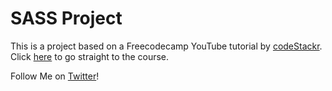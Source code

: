 # SASS Project

This is a project based on a Freecodecamp YouTube tutorial by [codeStackr](https://www.youtube.com/codeSTACKr). Click [here](https://www.youtube.com/watch?v=_a5j7KoflTs&t=2082s) to go straight to the course.

Follow Me on [Twitter](https://twitter.com/jdfdoyley)!